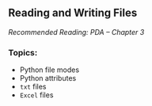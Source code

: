 ## Reading and Writing Files

*Recommended Reading:  PDA – Chapter 3*  

### Topics:
* Python file modes
* Python attributes
* `txt` files
* `Excel` files

